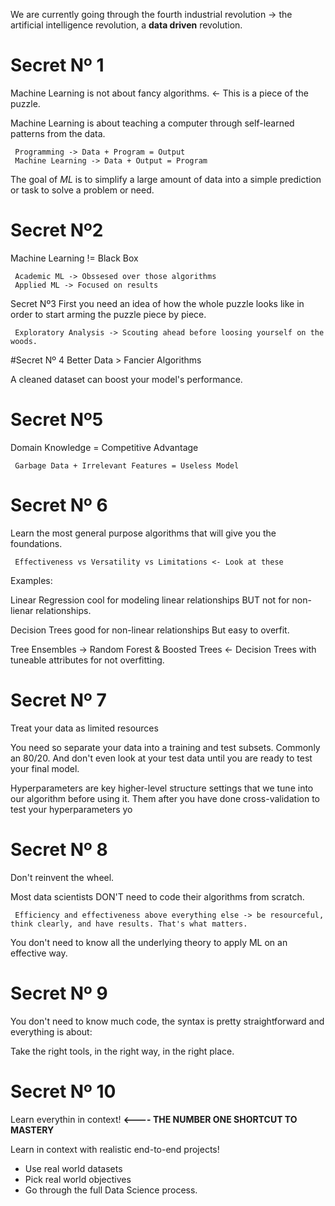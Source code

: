 We are currently going through the fourth industrial revolution -> the artificial intelligence revolution, a **data driven** revolution.

# Secret Nº 1
Machine Learning is not about fancy algorithms. <- This is a piece of the puzzle.

Machine Learning is about teaching a computer through self-learned patterns from the data.

     Programming -> Data + Program = Output
     Machine Learning -> Data + Output = Program

The goal of *ML* is to simplify a large amount of data into a simple prediction or task to solve a problem or need.

# Secret Nº2
Machine Learning != Black Box

     Academic ML -> Obssesed over those algorithms
     Applied ML -> Focused on results

Secret Nº3
First you need an idea of how the whole puzzle looks like in order to start arming the puzzle piece by piece.

     Exploratory Analysis -> Scouting ahead before loosing yourself on the woods.

#Secret Nº 4
Better Data > Fancier Algorithms

A cleaned dataset can boost your model's performance.

# Secret Nº5 
Domain Knowledge = Competitive Advantage

     Garbage Data + Irrelevant Features = Useless Model

# Secret Nº 6
Learn the most general purpose algorithms that will give you the foundations.

     Effectiveness vs Versatility vs Limitations <- Look at these

Examples:

Linear Regression cool for modeling linear relationships BUT not for non-lienar relationships.

Decision Trees good for non-linear relationships But easy to overfit.

Tree Ensembles -> Random Forest & Boosted Trees <- Decision Trees with tuneable attributes for not overfitting. 

# Secret Nº 7
Treat your data as limited resources

You need so separate your data into a training and test subsets. Commonly an 80/20. And don't even look at your test data until you are ready to test your final model.

Hyperparameters are key higher-level structure settings that we tune into our algorithm before using it. Them after you have done cross-validation to test your hyperparameters yo

# Secret Nº 8
Don't reinvent the wheel.

Most data scientists DON'T need to code their algorithms from scratch.

     Efficiency and effectiveness above everything else -> be resourceful, think clearly, and have results. That's what matters.

You don't need to know all the underlying theory to apply ML on an effective way.

# Secret Nº 9
You don't need to know much code, the syntax is pretty straightforward and everything is about:

Take the right tools, in the right way, in the right place.

# Secret Nº 10
Learn everythin in context! **<---- THE NUMBER ONE SHORTCUT TO MASTERY**

Learn in context with realistic end-to-end projects!
- Use real world datasets
- Pick real world objectives
- Go through the full Data Science process.
